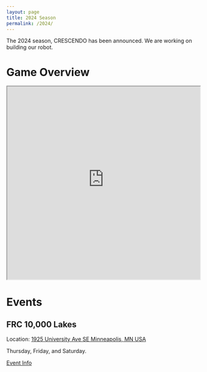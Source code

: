 ```yaml
---
layout: page
title: 2024 Season
permalink: /2024/
---
```

The 2024 season, CRESCENDO has been announced. We are working on building our robot.

# Game Overview

<iframe src="https://firstfrc.blob.core.windows.net/frc2024/Manual/Sections/2024GameManual-04GameOverview.pdf" style="width:100%;aspect-ratio:1"></iframe>

# Events

## FRC 10,000 Lakes
Location:
[1925 University Ave SE Minneapolis, MN USA](http://maps.google.com/?q=1925%20University%20Ave%20SE,%20Minneapolis,%20MN,%20USA)

Thursday, Friday, and Saturday.

[Event Info](https://frc-events.firstinspires.org/2024/MNMI)